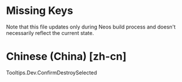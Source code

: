 # Missing Keys
Note that this file updates only during Neos build process and doesn't necessarily reflect the current state.

# Chinese (China) [zh-cn]
Tooltips.Dev.ConfirmDestroySelected  


